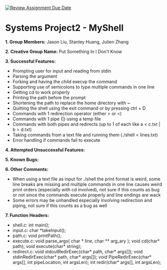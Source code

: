 [![Review Assignment Due Date](https://classroom.github.com/assets/deadline-readme-button-22041afd0340ce965d47ae6ef1cefeee28c7c493a6346c4f15d667ab976d596c.svg)](https://classroom.github.com/a/Tfg6waJb)
# Systems Project2 - MyShell

**1. Group Members:** Jason Liu, Stanley Huang, Julien Zhang

**2. Creative Group Name:** Put Something In I Don't Know

**3. Successful Features:** 
- Prompting user for input and reading from stdin
- Parsing the argument
- Forking and having the child execvp the command
- Supporting use of semicolons to type multiple commands in one line
- Getting cd to work properly
- Printing the path before the prompt
- Shortening the path to replace the home directory with ~
- Quitting the shell using the exit command or by pressing ctrl + D
- Commands with 1 redirection operator (either > or <)
- Commands with 1 pipe (|) using a temp file
- Commands with both pipes and redirects (up to 1 of each like a < c.txt | b  > d.txt)
- Taking commands from a text file and running them (./shell < lines.txt)
- Error handling if commands fail to execute

**4. Attempted Unsuccessful Features:**

**5. Known Bugs:**

**6. Other Comments:**
- When using a text file as input for ./shell the print format is weird, some line breaks are missing and multiple commands in one line causes weird print orders (especially with cd involved), not sure if this counts as bug or not since the commands execute properly and line endings are wack
- Some errors may be unhandled especially involving redirection and piping, not sure if this counts as a bug as well 

**7. Function Headers:**
- shell.c: int main();
- input.c: char *takeInput();
- path.c: void printPath();
- execute.c: void parse_args( char * line, char ** arg_ary ); void cd(char* path); void execute(char* string);
- redirect.c: void stdoutRedirExec(char* path, char* args[]); void stdinRedirExec(char* path, char* args[]); void PipeRedirExec(char* args[], int pipeLocation, int argsLen); int redir(char* args[], int argsLen);
